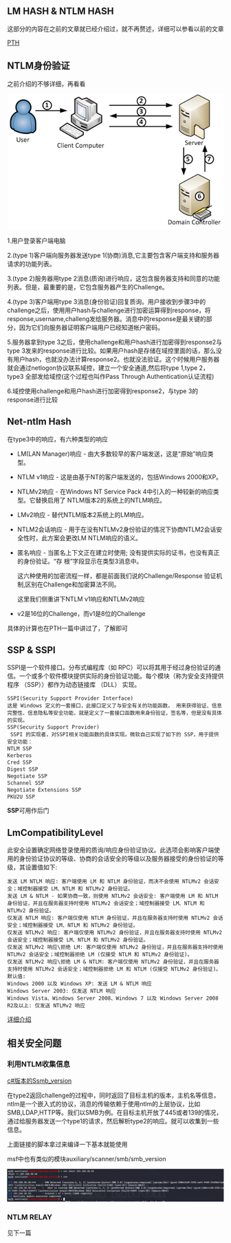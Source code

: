 ## LM HASH & NTLM HASH

这部分的内容在之前的文章就已经介绍过，就不再赘述，详细可以参看以前的文章

[PTH](https://uu2fu3o.gitbook.io/articles/articles/shen-tou-ce-shi/nei-wang-ti-xi-jian-she/ha-xi-chuan-di-gong-ji-pth)

## NTLM身份验证

之前介绍的不够详细，再看看

![123](https://raw.githubusercontent.com/uu2fu3o/blog-picture/main/pac/123.png)

1.用户登录客户端电脑

2.(type 1)客户端向服务器发送type 1(协商)消息,它主要包含客户端支持和服务器请求的功能列表。

3.(type 2)服务器用type 2消息(质询)进行响应，这包含服务器支持和同意的功能列表。但是，最重要的是，它包含服务器产生的Challenge。

4.(type 3)客户端用type 3消息(身份验证)回复质询。用户接收到步骤3中的challenge之后，使用用户hash与challenge进行加密运算得到response，将response,username,challeng发给服务器。消息中的response是最关键的部分，因为它们向服务器证明客户端用户已经知道帐户密码。

5.服务器拿到type 3之后，使用challenge和用户hash进行加密得到response2与type 3发来的response进行比较。如果用户hash是存储在域控里面的话，那么没有用户hash，也就没办法计算response2。也就没法验证。这个时候用户服务器就会通过netlogon协议联系域控，建立一个安全通道,然后将type 1,type 2，type3 全部发给域控(这个过程也叫作Pass Through Authentication认证流程)

6.域控使用challenge和用户hash进行加密得到response2，与type 3的response进行比较

## Net-ntlm Hash

在type3中的响应，有六种类型的响应

- LM(LAN Manager)响应 - 由大多数较早的客户端发送，这是“原始”响应类型。

- NTLM v1响应 - 这是由基于NT的客户端发送的，包括Windows 2000和XP。

- NTLMv2响应 - 在Windows NT Service Pack 4中引入的一种较新的响应类型。它替换启用了 NTLM版本2的系统上的NTLM响应。

- LMv2响应 - 替代NTLM版本2系统上的LM响应。

- NTLM2会话响应 - 用于在没有NTLMv2身份验证的情况下协商NTLM2会话安全性时，此方案会更改LM NTLM响应的语义。

- 匿名响应 - 当匿名上下文正在建立时使用; 没有提供实际的证书，也没有真正的身份验证。“存 根”字段显示在类型3消息中。

  这六种使用的加密流程一样，都是前面我们说的Challenge/Response 验证机制,区别在Challenge和加密算法不同。

  这里我们侧重讲下NTLM v1响应和NTLMv2响应

- v2是16位的Challenge，而v1是8位的Challenge

具体的计算也在PTH一篇中讲过了，了解即可

## SSP & SSPI

SSPI是一个软件接口。分布式编程库（如 RPC）可以将其用于经过身份验证的通信。一个或多个软件模块提供实际的身份验证功能。每个模块（称为安全支持提供程序 （SSP））都作为动态链接库 （DLL） 实现。

```
SSPI(Security Support Provider Interface)
这是 Windows 定义的一套接口，此接口定义了与安全有关的功能函数， 用来获得验证、信息完整性、信息隐私等安全功能，就是定义了一套接口函数用来身份验证，签名等，但是没有具体的实现。
SSP(Security Support Provider)
​ SSPI 的实现者，对SSPI相关功能函数的具体实现。微软自己实现了如下的 SSP，用于提供安全功能：
NTLM SSP
Kerberos
Cred SSP
Digest SSP
Negotiate SSP
Schannel SSP
Negotiate Extensions SSP
PKU2U SSP
```

**SSP**可用作后门

## LmCompatibilityLevel

此安全设置确定网络登录使用的质询/响应身份验证协议。此选项会影响客户端使用的身份验证协议的等级、协商的会话安全的等级以及服务器接受的身份验证的等级，其设置值如下:

```
发送 LM NTLM 响应: 客户端使用 LM 和 NTLM 身份验证，而决不会使用 NTLMv2 会话安全；域控制器接受 LM、NTLM 和 NTLMv2 身份验证。
发送 LM & NTLM - 如果协商一致，则使用 NTLMv2 会话安全: 客户端使用 LM 和 NTLM 身份验证，并且在服务器支持时使用 NTLMv2 会话安全；域控制器接受 LM、NTLM 和 NTLMv2 身份验证。
仅发送 NTLM 响应: 客户端仅使用 NTLM 身份验证，并且在服务器支持时使用 NTLMv2 会话安全；域控制器接受 LM、NTLM 和 NTLMv2 身份验证。
仅发送 NTLMv2 响应: 客户端仅使用 NTLMv2 身份验证，并且在服务器支持时使用 NTLMv2 会话安全；域控制器接受 LM、NTLM 和 NTLMv2 身份验证。
仅发送 NTLMv2 响应\拒绝 LM: 客户端仅使用 NTLMv2 身份验证，并且在服务器支持时使用 NTLMv2 会话安全；域控制器拒绝 LM (仅接受 NTLM 和 NTLMv2 身份验证)。
仅发送 NTLMv2 响应\拒绝 LM & NTLM: 客户端仅使用 NTLMv2 身份验证，并且在服务器支持时使用 NTLMv2 会话安全；域控制器拒绝 LM 和 NTLM (仅接受 NTLMv2 身份验证)。
默认值:
Windows 2000 以及 Windows XP: 发送 LM & NTLM 响应
Windows Server 2003: 仅发送 NTLM 响应
Windows Vista、Windows Server 2008、Windows 7 以及 Windows Server 2008 R2及以上: 仅发送 NTLMv2 响应
```

[详细介绍](https://learn.microsoft.com/en-us/windows/security/threat-protection/security-policy-settings/network-security-lan-manager-authentication-level)

## 相关安全问题

### 利用NTLM收集信息

[c#版本的Ssmb_version](https://www.zcgonvh.com/post/CSharp_smb_version_Detection.html)

在type2返回challenge的过程中，同时返回了目标主机的版本，主机名等信息，ntlm是一个嵌入式的协议，消息的传输依赖于使用ntlm的上层协议，比如SMB,LDAP,HTTP等。我们以SMB为例。在目标主机开放了445或者139的情况，通过给服务器发送一个type1的请求，然后解析type2的响应。就可以收集到一些信息。

上面链接的脚本拿过来编译一下基本就能使用

msf中也有类似的模块auxiliary/scanner/smb/smb_version

![1234](https://raw.githubusercontent.com/uu2fu3o/blog-picture/main/pac/1234.png)

### NTLM RELAY

见下一篇